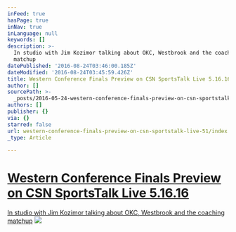 ```yaml
---
inFeed: true
hasPage: true
inNav: true
inLanguage: null
keywords: []
description: >-
  In studio with Jim Kozimor talking about OKC, Westbrook and the coaching
  matchup
datePublished: '2016-08-24T03:46:00.185Z'
dateModified: '2016-08-24T03:45:59.426Z'
title: Western Conference Finals Preview on CSN SportsTalk Live 5.16.16
author: []
sourcePath: >-
  _posts/2016-05-24-western-conference-finals-preview-on-csn-sportstalk-live-51.md
authors: []
publisher: {}
via: {}
starred: false
url: western-conference-finals-preview-on-csn-sportstalk-live-51/index.html
_type: Article

---
```

# [Western Conference Finals Preview on CSN SportsTalk Live 5.16.16][0]

[In studio with Jim Kozimor talking about OKC, Westbrook and the coaching matchup][0]
![](https://the-grid-user-content.s3-us-west-2.amazonaws.com/b288fbb4-15c3-47a9-8f59-bcb23228abff.jpg)

[0]: https://youtu.be/ShhUdTs-p8o